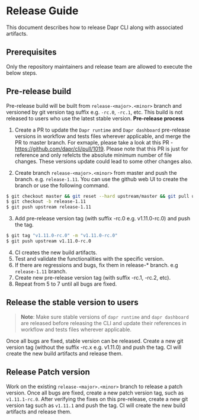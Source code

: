 
# Release Guide

This document describes how to release Dapr CLI along with associated artifacts.

## Prerequisites

Only the repository maintainers and release team are allowed to execute the below steps.

## Pre-release build

Pre-release build will be built from `release-<major>.<minor>` branch and versioned by git version tag suffix e.g. `-rc.0`, `-rc.1`, etc. This build is not released to users who use the latest stable version.
**Pre-release process**
1. Create a PR to update the `Dapr runtime` and `Dapr dashboard` pre-release versions in workflow and tests files wherever applicable, and merge the PR to master branch. For exmaple, please take a look at this PR - https://github.com/dapr/cli/pull/1019. Please note that this PR is just for reference and only refelcts the absolute minimum number of file changes. These versions update could lead to some other changes also.

2. Create branch `release-<major>.<minor>` from master and push the branch. e.g. `release-1.11`. You can use the github web UI to create the branch or use the following command.

```sh
$ git checkout master && git reset --hard upstream/master && git pull upstream master
$ git checkout -b release-1.11
$ git push upstream release-1.11
```
3. Add pre-release version tag (with suffix -rc.0 e.g. v1.11.0-rc.0) and push the tag.

```sh
$ git tag "v1.11.0-rc.0" -m "v1.11.0-rc.0"
$ git push upstream v1.11.0-rc.0

```
4. CI creates the new build artifacts.
5. Test and validate the functionalities with the specific version.
6. If there are regressions and bugs, fix them in release-* branch. e.g `release-1.11` branch.
7. Create new pre-release version tag (with suffix -rc.1, -rc.2, etc).
8. Repeat from 5 to 7 until all bugs are fixed.


## Release the stable version to users

> **Note**: Make sure stable versions of `dapr runtime` and `dapr dashboard` are released before releasing the CLI and update their references in workflow and tests files wherever applicable.

Once all bugs are fixed, stable version can be released. Create a new git version tag (without the suffix -rc.x e.g. v1.11.0) and push the tag. CI will create the new build artifacts and release them.

## Release Patch version

Work on the existing `release-<major>.<minor>` branch to release a patch version. Once all bugs are fixed, create a new patch version tag, such as `v1.11.1-rc.0`. After verifying the fixes on this pre-release, create a new git version tag such as `v1.11.1` and push the tag. CI will create the new build artifacts and release them.
